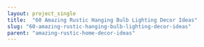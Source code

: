 ```yaml
---
layout: project_single
title:  "60 Amazing Rustic Hanging Bulb Lighting Decor Ideas"
slug: "60-amazing-rustic-hanging-bulb-lighting-decor-ideas"
parent: "amazing-rustic-home-decor-ideas"
---
```

 